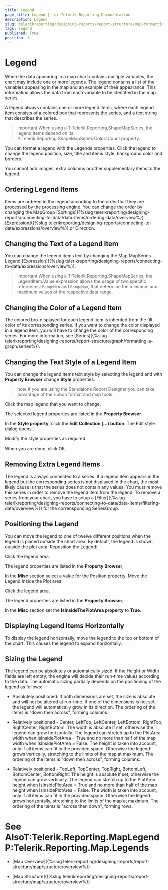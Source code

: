 ```yaml
---
title: Legend
page_title: Legend | for Telerik Reporting Documentation
description: Legend
slug: telerikreporting/designing-reports/report-structure/map/formatting-a-map/legend
tags: legend
published: True
position: 3
---
```


# Legend



When the data appearing in a map chart contains multiple variables, the chart may include one or more legends.
        The legend contains a list of the variables appearing in the map and an example of their appearance.
        This information allows the data from each variable to be identified in the map series.
      

A legend always contains one or more legend items, where each legend item consists of a colored box that represents the series,
        and a text string that describes the series.
      

>important When using a T:Telerik.Reporting.ShapeMapSeries, the legend items depend on its          P:Telerik.Reporting.ShapeMapSeries.ColorsCount property.        


You can format a legend with the Legends properties.
        Click the legend to change the legend position, size, title and items style, background color and borders.
      

You cannot add images, extra columns or other supplementary items to the legend.
      

## Ordering Legend Items

Items are ordered in the legend according to the order that they are processed by the processing engine.
          You can change the order by changing the MapGroup [Sortings]({%slug telerikreporting/designing-reports/connecting-to-data/data-items/ordering-data/overview%})[Expression]({%slug telerikreporting/designing-reports/connecting-to-data/expressions/overview%}) or Direction.
        

## Changing the Text of a Legend Item

You can change the legend items text by changing the Map.MapSeries Legend [Expression]({%slug telerikreporting/designing-reports/connecting-to-data/expressions/overview%}).
        

>important When using a T:Telerik.Reporting.ShapeMapSeries, the LegendItem.Value expression allows the usage            of two specific references: `RangeMin` and `RangeMax`, that determine the minimum and maximum values            of the respective data range.          


## Changing the Color of a Legend Item

The colored box displayed for each legend item is inherited from the fill color of its corresponding series.
          If you want to change the color displayed in a legend item, you will have to change the color of the corresponding series.
          For more information, see [Series]({%slug telerikreporting/designing-reports/report-structure/graph/formatting-a-graph/series%}).
        

## Changing the Text Style of a Legend Item

You can change the legend items text style by selecting the legend and with __Property Browser__ change __Style__ properties.
        

>note If you are using the Standalone Report Designer you can take advantage of the ribbon format and map tools.          


Click the map legend that you want to change.

The selected legend properties are listed in the __Property Browser__.
                

In the __Style property__, click the __Edit Collection (…) button__. The Edit style dialog opens.                  
                

Modify the style properties as required.
                

When you are done, click OK.
                

## Removing Extra Legend Items

The legend is always connected to a series.
          If a legend item appears in the legend but the corresponding series is not displayed in the chart,
          the most likely cause is that the series does not contain any values.
          You must remove this series in order to remove the legend item from the legend.
          To remove a series from your chart, you have to setup a [Filter]({%slug telerikreporting/designing-reports/connecting-to-data/data-items/filtering-data/overview%}) for the corrensponding SeriesGroup.
        

## Positioning the Legend

You can move the legend to one of twelve different positions when the legend is placed outside the chart area.
          By default, the legend is shown outside the plot area.
        Reposition the Legend:

Click the legend area.

The legend properties are listed in the __Property Browser__;
                

In the __Misc__ section select a value for the Position property.
                Move the Legend Inside the Plot area:

Click the legend area.

The legend properties are listed in the __Property Browser__;
                

In the __Misc__ section set the __IsInsideThePlotArea property__ to __True__.
                

## Displaying Legend Items Horizontally

To display the legend horizontally, move the legend to the top or bottom of the chart. This causes the legend to expand horizontally.
        

## Sizing the Legend

The legend can be absolutely or automatically sized.
          If the Height or Width fields are left empty, the engine will decide their run-time values according to the data.
          The automatic sizing partially depends on the positioning of the legend as follows:
        

* Absolutely positioned:
            If both dimensions are set, the size is absolute and will not be altered at run-time.
            If one of the dimensions is not set, the legend will automatically grow in its direction.
            The ordering of the items is "down then across", forming columns.
            

* Relatively positioned - Center, LeftTop, LeftCenter, LeftBottom, RightTop, RightCenter, RightBottom:
            The width is absolute if set, otherwise the legend can grow horizontally.
              The legend can stretch up to the PlotArea width when IsInsidePlotArea = True and no more than half of the map width when IsInsidePlotArea = False.
            The height is taken into account, only if all items can fit in the provided space.
              Otherwise the legend grows vertically, stretching to the limits of the map at maximum.
            The ordering of the items is "down then across", forming columns.
            

* Relatively positioned - TopLeft, TopCenter, TopRight, BottomLeft, BottomCenter, BottomRight:
            The height is absolute if set, otherwise the legend can grow vertically.
              The legend can stretch up to the PlotArea height when IsInsidePlotArea = True and no more than half of the map height when IsInsidePlotArea = False.
            The width is taken into account, only if all items can fit in the provided space.
              Otherwise the legend grows horizontally, stretching to the limits of the map at maximum.
            The ordering of the items is "across then down", forming rows.
            

# See AlsoT:Telerik.Reporting.MapLegendP:Telerik.Reporting.Map.Legends

 * [Map Overview]({%slug telerikreporting/designing-reports/report-structure/map/structure/overview%})

 * [Map Structure]({%slug telerikreporting/designing-reports/report-structure/map/structure/overview%})
